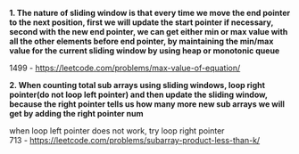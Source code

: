 **1. The nature of sliding window is that every time we move the end pointer to the next position, first we will update the start pointer if necessary, second with the new end pointer, we can get either min or max value with all the other elements before end pointer, by maintaining the min/max value for the current sliding window by using heap or monotonic queue**

1499 - https://leetcode.com/problems/max-value-of-equation/

**2. When counting total sub arrays using sliding windows, loop right pointer(do not loop left pointer) and then update the sliding window, because the right pointer tells us how many more new sub arrays we will get by adding the right pointer num**

when loop left pointer does not work, try loop right pointer  
713 - https://leetcode.com/problems/subarray-product-less-than-k/

